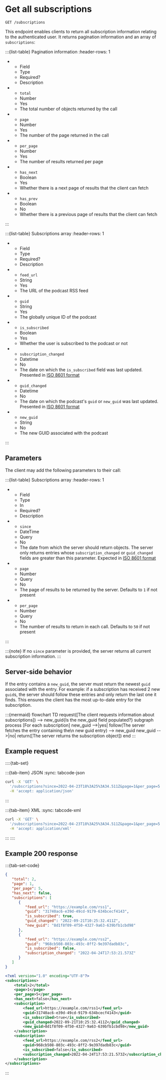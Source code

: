 # Get all subscriptions

```text
GET /subscriptions
```

This endpoint enables clients to return all subscription information relating to the authenticated user. It returns pagination information and an array of `subscriptions`:

:::{list-table} Pagination information
:header-rows: 1

* - Field
  - Type
  - Required?
  - Description
* - `total`
   - Number
   - Yes
   - The total number of objects returned by the call
* - `page` 
   - Number
   - Yes
   - The number of the page returned in the call
* - `per_page`
  - Number
  - Yes
  - The number of results returned per page
* - `has_next`
   - Boolean
   - Yes
   - Whether there is a next page of results that the client can fetch
* - `has_prev`
   - Boolean
   - No
   - Whether there is a previous page of results that the client can fetch

:::

:::{list-table} Subscriptions array
:header-rows: 1

* - Field
  - Type
  - Required?
  - Description
* - `feed_url`
   - String
   - Yes
   - The URL of the podcast RSS feed
* - `guid` 
   - String<UUID>
   - Yes
   - The globally unique ID of the podcast
* - `is_subscribed`
  - Boolean
  - Yes
  - Whether the user is subscribed to the podcast or not
* - `subscription_changed`
   - Datetime
   - No
   - The date on which the `is_subscribed` field was last updated. Presented in [ISO 8601 format](https://www.iso.org/iso-8601-date-and-time-format.html)
* - `guid_changed`
   - Datetime
   - No
   - The date on which the podcast's `guid` or `new_guid` was last updated. Presented in [ISO 8601 format](https://www.iso.org/iso-8601-date-and-time-format.html)
* - `new_guid`
   - String<UUID>
   - No
   - The new GUID associated with the podcast

:::

## Parameters

The client may add the following parameters to their call:

:::{list-table} Subscriptions array
:header-rows: 1

* - Field
  - Type
  - In
  - Required?
  - Description
* - `since`
   - DateTime
   - Query
   - No
   - The date from which the server should return objects. The server only returns entries whose `subscription_changed` or `guid_changed` fields are greater than this parameter. Expected in [ISO 8601 format](https://www.iso.org/iso-8601-date-and-time-format.html)
* - `page` 
   - Number
   - Query
   - No
   - The page of results to be returned by the server. Defaults to `1` if not present
* - `per_page`
  - Number
  - Query
  - No
  - The number of results to return in each call. Defaults to `50` if not present

:::

:::{note}
If no `since` parameter is provided, the server returns all current subscription information.
:::

## Server-side behavior

If the entry contains a `new_guid`, the server must return the newest `guid` associated with the entry. For example: if a subscription has received 2 new `guid`s, the server should follow these entries and only return the last one it finds. This ensures the client has the most up-to-date entry for the subscription.

:::{mermaid}
flowchart TD
   request([The client requests information about subscriptions]) --> new_guid{Is the new_guid field populated?}
   subgraph process [For each subscription]
      new_guid -->|yes| follow(The server fetches the entry containing the\n new guid entry) --> new_guid
      new_guid -->|no| return([The server returns the subscription object])
   end
:::
## Example request

::::{tab-set}

:::{tab-item} JSON
:sync: tabcode-json

```bash
curl -X 'GET' \
  '/subscriptions?since=2022-04-23T18%3A25%3A34.511Z&page=1&per_page=5' \
  -H 'accept: application/json'
```

:::

:::{tab-item} XML
:sync: tabcode-xml

```bash
curl -X 'GET' \
  '/subscriptions?since=2022-04-23T18%3A25%3A34.511Z&page=1&per_page=5' \
  -H 'accept: application/xml'
```

:::
::::

## Example 200 response

:::{tab-set-code}

```json
{
   "total": 2,
   "page": 1,
   "per_page": 5,
   "has_next": false,
   "subscriptions": [
      {
         "feed_url": "https://example.com/rss1",
         "guid": "31740ac6-e39d-49cd-9179-634bcecf4143",
         "is_subscribed": true,
         "guid_changed": "2022-09-21T10:25:32.411Z",
         "new_guid": "8d1f8f09-4f50-4327-9a63-639bfb1cbd98"
      },
      {
         "feed_url": "https://example.com/rss2",
         "guid": "968cb508-803c-493c-8ff2-9e397dadb83c",
         "is_subscribed": false,
         "subscription_changed": "2022-04-24T17:53:21.573Z"
      }
   ]
}
```

```xml
<?xml version="1.0" encoding="UTF-8"?>
<subscriptions>
	<total>2</total>
	<page>1</page>
	<per_page>5</per_page>
	<has_next>false</has_next>
	<subscription>
		<feed_url>https://example.com/rss1</feed_url>
		<guid>31740ac6-e39d-49cd-9179-634bcecf4143</guid>
		<is_subscribed>true</is_subscribed>
		<guid_changed>2022-09-21T10:25:32.411Z</guid_changed>
		<new_guid>8d1f8f09-4f50-4327-9a63-639bfb1cbd98</new_guid>
	</subscription>
	<subscription>
		<feed_url>https://example.com/rss2</feed_url>
		<guid>968cb508-803c-493c-8ff2-9e397dadb83c</guid>
		<is_subscribed>false</is_subscribed>
		<subscription_changed>2022-04-24T17:53:21.573Z</subscription_changed>
	</subscription>
</subscriptions>
```

:::
